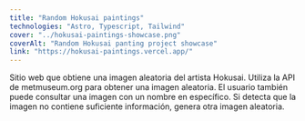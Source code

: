 ```yaml
---
title: "Random Hokusai paintings"
technologies: "Astro, Typescript, Tailwind"
cover: "../hokusai-paintings-showcase.png"
coverAlt: "Random Hokusai panting project showcase"
link: "https://hokusai-paintings.vercel.app/"
---
```


Sitio web que obtiene una imagen aleatoria del artista Hokusai. Utiliza la API de metmuseum.org para obtener una imagen aleatoria. El usuario también puede consultar una imagen con un nombre en específico. Si detecta que la imagen no contiene suficiente información, genera otra imagen aleatoria.
